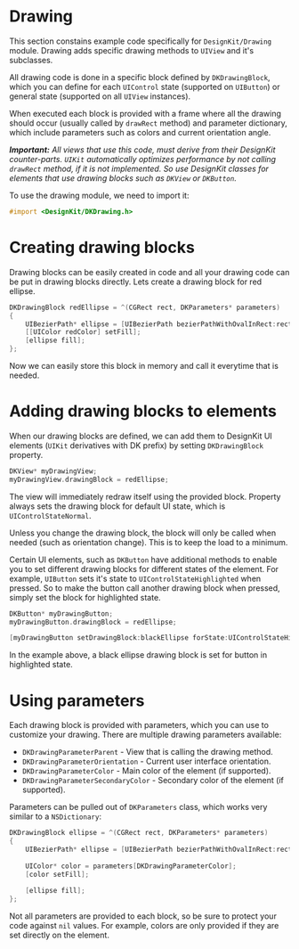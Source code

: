Drawing
========

This section constains example code specifically for `DesignKit/Drawing` module. Drawing adds specific drawing methods to `UIView` and it's subclasses.

All drawing code is done in a specific block defined by `DKDrawingBlock`, which you can define for each `UIControl` state (supported on `UIButton`) or general state (supported on all `UIView` instances).

When executed each block is provided with a frame where all the drawing should occur (usually called by `drawRect` method) and parameter dictionary, which include parameters such as colors and current orientation angle.

***Important:** All views that use this code, must derive from their DesignKit counter-parts. `UIKit` automatically optimizes performance by not calling `drawRect` method, if it is not implemented. So use DesignKit classes for elements that use drawing blocks such as `DKView` or `DKButton`.*

To use the drawing module, we need to import it:

```objective-c
#import <DesignKit/DKDrawing.h>
```

# Creating drawing blocks

Drawing blocks can be easily created in code and all your drawing code can be put in drawing blocks directly. Lets create a drawing block for red ellipse.

```objective-c
DKDrawingBlock redEllipse = ^(CGRect rect, DKParameters* parameters)
{
    UIBezierPath* ellipse = [UIBezierPath bezierPathWithOvalInRect:rect];
    [[UIColor redColor] setFill];
    [ellipse fill];
};
```

Now we can easily store this block in memory and call it everytime that is needed.

# Adding drawing blocks to elements

When our drawing blocks are defined, we can add them to DesignKit UI elements (`UIKit` derivatives with DK prefix) by setting `DKDrawingBlock` property.

```objective-c
DKView* myDrawingView;
myDrawingView.drawingBlock = redEllipse;
```

The view will immediately redraw itself using the provided block.
Property always sets the drawing block for default UI state, which is `UIControlStateNormal`.

Unless you change the drawing block, the block will only be called when needed (such as orientation change). This is to keep the load to a minimum.

Certain UI elements, such as `DKButton` have additional methods to enable you to set different drawing blocks for different states of the element. For example, `UIButton` sets it's state to `UIControlStateHighlighted` when pressed. So to make the button call another drawing block when pressed, simply set the block for highlighted state.

```objective-c
DKButton* myDrawingButton;
myDrawingButton.drawingBlock = redEllipse;

[myDrawingButton setDrawingBlock:blackEllipse forState:UIControlStateHighlighted];
```

In the example above, a black ellipse drawing block is set for button in highlighted state.

# Using parameters

Each drawing block is provided with parameters, which you can use to customize your drawing. There are multiple drawing parameters available:

- `DKDrawingParameterParent` - View that is calling the drawing method.
- `DKDrawingParameterOrientation` - Current user interface orientation.
- `DKDrawingParameterColor` - Main color of the element (if supported).
- `DKDrawingParameterSecondaryColor` - Secondary color of the element (if supported).

Parameters can be pulled out of `DKParameters` class, which works very similar to a `NSDictionary`:

```objective-c
DKDrawingBlock ellipse = ^(CGRect rect, DKParameters* parameters)
{
    UIBezierPath* ellipse = [UIBezierPath bezierPathWithOvalInRect:rect];
    
    UIColor* color = parameters[DKDrawingParameterColor];
    [color setFill];
    
    [ellipse fill];
};
```

Not all parameters are provided to each block, so be sure to protect your code against `nil` values. For example, colors are only provided if they are set directly on the element.
